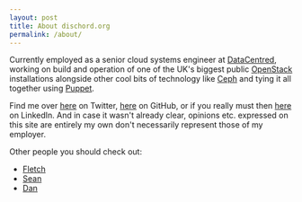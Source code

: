 ```yaml
---
layout: post
title: About dischord.org
permalink: /about/
---
```


Currently employed as a senior cloud systems engineer at [DataCentred](http://www.datacentred.co.uk), working on build and operation of one of the UK's biggest public [OpenStack](http://www.openstack.org) installations alongside other cool bits of technology like [Ceph](http://ceph.com) and tying it all together using [Puppet](http://puppetlabs.com).

Find me over [here](http://twitter.com/yankcrime) on Twitter, [here](http://github.com/yankcrime) on GitHub, or if you really must then [here](http://uk.linkedin.com/in/nickj) on LinkedIn.  And in case it wasn't already clear, opinions etc. expressed on this site are entirely my own don't necessarily represent those of my employer.

Other people you should check out:

* [Fletch](http://fletch.cx)
* [Sean](http://rockstarwizard.ninja/)
* [Dan](http://thebsdbox.co.uk)
